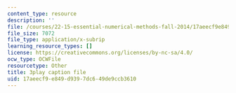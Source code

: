 ```yaml
---
content_type: resource
description: ''
file: /courses/22-15-essential-numerical-methods-fall-2014/17aeecf9e849d9397dc649de9ccb3610_LhPZwdhutgU.srt
file_size: 7072
file_type: application/x-subrip
learning_resource_types: []
license: https://creativecommons.org/licenses/by-nc-sa/4.0/
ocw_type: OCWFile
resourcetype: Other
title: 3play caption file
uid: 17aeecf9-e849-d939-7dc6-49de9ccb3610
---
```

